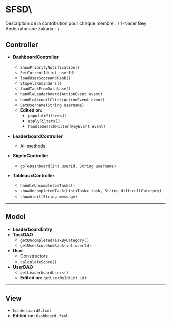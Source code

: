 # SFSD\\
Description de la contribution pour chaque membre : \\
1-Nacer Bey Abderrahmane Zakaria : \\
## Controller

- **DashboardController**
  - `ShowPriorityNotification()`
  - `SetCurrentId(int userId)`
  - `loadUserScoreAndRank()`
  - `StopAllReminders()`
  - `loadTaskFromDatabase()`
  - `handleLeaderboard(ActionEvent event)`
  - `handleAccueilClick(ActionEvent event)`
  - `SetUsername(String username)`
  - **Edited on:**
    - `populateFilters()`
    - `applyFilters()`
    - `handleSearchFilter(KeyEvent event)`

- **LeaderboardController**
  - All methods

- **SignInController**
  - `goToDashboard(int userId, String username)`

- **TableauxController**
  - `handleUncompletedTasks()`
  - `showUncompletedTask(List<Task> task, String difficultCategory)`
  - `showAlert(String message)`

---

## Model

- **LeaderboardEntry**
- **TaskDAO**
  - `getUncompletedTaskByCategory()`
  - `getUserScoreAndRank(int userId)`
- **User**
  - Constructors
  - `calculateScore()`
- **UserDAO**
  - `getLeaderboardUsers()`
  - **Edited on:** `getUserById(int id)`

---

## View

- `Leaderboard2.fxml`
- **Edited on:** `Dashboard.fxml`

 
        
